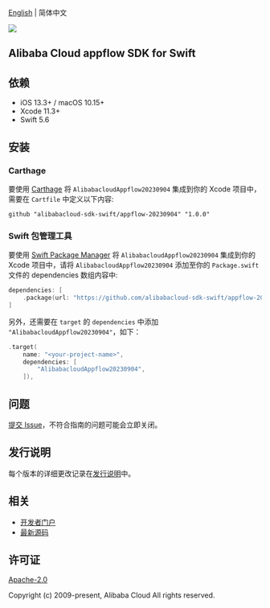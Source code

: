 [English](README.md) | 简体中文

![](https://aliyunsdk-pages.alicdn.com/icons/AlibabaCloud.svg)

## Alibaba Cloud appflow SDK for Swift

## 依赖

- iOS 13.3+ / macOS 10.15+
- Xcode 11.3+
- Swift 5.6

## 安装

### Carthage

要使用 [Carthage](https://github.com/Carthage/Carthage) 将 `AlibabacloudAppflow20230904` 集成到你的 Xcode 项目中，需要在 `Cartfile` 中定义以下内容:

```ogdl
github "alibabacloud-sdk-swift/appflow-20230904" "1.0.0"
```

### Swift 包管理工具

要使用 [Swift Package Manager](https://swift.org/package-manager/) 将 `AlibabacloudAppflow20230904` 集成到你的 Xcode 项目中，请将 `AlibabacloudAppflow20230904` 添加至你的 `Package.swift` 文件的 dependencies 数组内容中:

```swift
dependencies: [
    .package(url: "https://github.com/alibabacloud-sdk-swift/appflow-20230904.git", from: "1.0.0")
]
```

另外，还需要在 `target` 的 `dependencies` 中添加 `"AlibabacloudAppflow20230904"`，如下：

```swift
.target(
    name: "<your-project-name>",
    dependencies: [
        "AlibabacloudAppflow20230904",
    ]),
```

## 问题

[提交 Issue](https://github.com/alibabacloud-sdk-swift/appflow-20230904/issues/new)，不符合指南的问题可能会立即关闭。

## 发行说明

每个版本的详细更改记录在[发行说明](./ChangeLog.txt)中。

## 相关

* [开发者门户](https://next.api.aliyun.com/home)
* [最新源码](https://github.com/alibabacloud-sdk-swift/appflow-20230904)

## 许可证

[Apache-2.0](http://www.apache.org/licenses/LICENSE-2.0)

Copyright (c) 2009-present, Alibaba Cloud All rights reserved.
